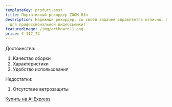 ```yaml
---
templateKey: product-post
title: Портативный рекордер ZOOM H1n
description: Надежный рекордер, со своей задачей справляется отлично. Подойдет
  для профессиональной видеосъемки!
featuredimage: /img/artboard-1.png
price: € 117,74
---
```

Достоинства:

1. Качество сборки
2. Характеристики
3. Удобство использования

Недостатки:

1. Отсутствие ветрозащиты

[Купить на AliExpress](http://shp.pub/69uzfi)